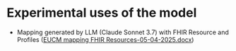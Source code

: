 # Experimental uses of the model
- Mapping generated by LLM (Claude Sonnet 3.7) with FHIR Resource and Profiles ([EUCM mapping FHIR Resources-05-04-2025.docx](https://github.com/slotti64/HL7-EU-Common-cancer-concept-model/blob/main/TEST%20LLM/EUCM%20mapping%20FHIR%20Resources-05-04-2025.docx))